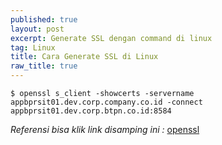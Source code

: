 ```yaml
---
published: true
layout: post
excerpt: Generate SSL dengan command di linux
tag: Linux
title: Cara Generate SSL di Linux
raw_title: true
---
```

```
$ openssl s_client -showcerts -servername appbprsit01.dev.corp.company.co.id -connect appbprsit01.dev.corp.btpn.co.id:8584
```
*Referensi bisa klik link disamping ini :* <a href="https://www.freecodecamp.org/news/openssl-command-cheatsheet-b441be1e8c4a/" 				
     title="openssl">openssl</a>
